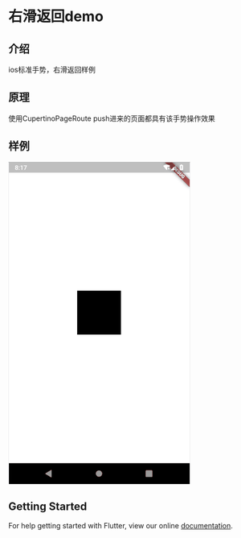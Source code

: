 # 右滑返回demo
## 介绍
ios标准手势，右滑返回样例
## 原理
使用CupertinoPageRoute push进来的页面都具有该手势操作效果
## 样例
![](../../../image/right_back.png)
## Getting Started

For help getting started with Flutter, view our online
[documentation](https://flutter.io/).
